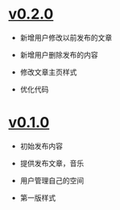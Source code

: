 # [v0.2.0](https://github.com/Toreant/monster_web/tree/v0.2.0)  

- 新增用户修改以前发布的文章　

- 新增用户删除发布的内容　

- 修改文章主页样式　

- 优化代码　　


# [v0.1.0](https://github.com/Toreant/monster_web/tree/v0.1.0) 

- 初始发布内容　　

- 提供发布文章，音乐　

- 用户管理自己的空间　　

- 第一版样式